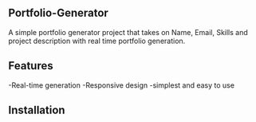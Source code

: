 ## Portfolio-Generator
A simple portfolio generator project that takes on Name, Email, Skills and project description with real time portfolio generation.

## Features
-Real-time generation
-Responsive design
-simplest and easy to use

## Installation


